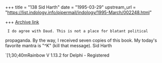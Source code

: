+++
title = "138 Sid Harth"
date = "1995-03-29"
upstream_url = "https://list.indology.info/pipermail/indology/1995-March/002248.html"

+++
[Archive link](https://list.indology.info/pipermail/indology/1995-March/002248.html)

     I do agree with Daud. This is not a place for blatant political
propaganda. By the way, I received seven copies of this book. My today's
favorite mantra is "^K" (kill that message).
Sid Harth



`[1;30;40mRainbow V 1.13.2 for Delphi - Registered





